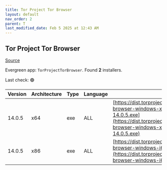 ```yaml
---
title: Tor Project Tor Browser
layout: default
nav_order: 2
parent: T
last_modified_date: Feb 5 2025 at 12:43 AM
---
```


## Tor Project Tor Browser

[Source](https://www.torproject.org/)

Evergreen app: `TorProjectTorBrowser`. Found **2** installers.

Last check: 🟢

| Version | Architecture | Type | Language | URI                                                                                                                                                                                          |
| ------- | ------------ | ---- | -------- | -------------------------------------------------------------------------------------------------------------------------------------------------------------------------------------------- |
| 14.0.5  | x64          | exe  | ALL      | [https://dist.torproject.org/torbrowser/14.0.5/tor-browser-windows-x86_64-portable-14.0.5.exe](https://dist.torproject.org/torbrowser/14.0.5/tor-browser-windows-x86_64-portable-14.0.5.exe) |
| 14.0.5  | x86          | exe  | ALL      | [https://dist.torproject.org/torbrowser/14.0.5/tor-browser-windows-i686-portable-14.0.5.exe](https://dist.torproject.org/torbrowser/14.0.5/tor-browser-windows-i686-portable-14.0.5.exe)     |
